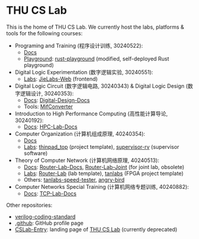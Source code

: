# THU CS Lab

This is the home of THU CS Lab. We currently host the labs, platforms & tools for the following courses:

- Programing and Training (程序设计训练, 30240522):
  - [Docs](https://lab.cs.tsinghua.edu.cn/rust/)
  - [Playground](https://lab.cs.tsinghua.edu.cn/rust/play/): [rust-playground](https://github.com/thu-cs-lab/rust-playground) (modified, self-deployed Rust playground)
- Digital Logic Experimentation (数字逻辑实验, 30240551):
  - [Labs](https://lab.cs.tsinghua.edu.cn/jie/): [JieLabs-Web](https://github.com/thu-cs-lab/JieLabs-Web) (frontend)
- Digital Logic Circuit (数字逻辑电路, 30240343) & Digital Logic Design (数字逻辑设计, 30240353):
  - [Docs](https://lab.cs.tsinghua.edu.cn/digital-design/doc/): [Digital-Design-Docs](https://github.com/thu-cs-lab/Digital-Design-Docs)
  - Tools: [MifConverter](https://github.com/thu-cs-lab/MifConverter)
- Introduction to High Performance Computing (高性能计算导论, 30240192):
  - [Docs](https://lab.cs.tsinghua.edu.cn/hpc/doc/): [HPC-Lab-Docs](https://github.com/thu-cs-lab/HPC-Lab-Docs)
- Computer Organization (计算机组成原理, 40240354):
  - [Docs](https://lab.cs.tsinghua.edu.cn/cod-lab-docs/)
  - [Labs](https://lab.cs.tsinghua.edu.cn/thinpad/): [thinpad_top](https://github.com/thu-cs-lab/thinpad_top) (project template), [supervisor-rv](https://github.com/thu-cs-lab/supervisor-rv) (supervisor software)
- Theory of Computer Network (计算机网络原理, 40240513):
  - [Docs](https://lab.cs.tsinghua.edu.cn/router/doc/): [Router-Lab-Docs](https://github.com/thu-cs-lab/Router-Lab-Docs), [Router-Lab-Joint](https://github.com/thu-cs-lab/Router-Lab-Joint) (for joint lab, obsolete)
  - [Labs](https://lab.cs.tsinghua.edu.cn/tan/): [Router-Lab](https://github.com/thu-cs-lab/Router-Lab) (lab template), [tanlabs](https://github.com/thu-cs-lab/tanlabs) (FPGA project template)
  - Others: [tanlabs-speed-tester](https://github.com/thu-cs-lab/tanlabs-speed-tester), [angry-bird](https://github.com/thu-cs-lab/angry-bird)
- Computer Networks Special Training (计算机网络专题训练, 40240882):
  - [Docs](https://lab.cs.tsinghua.edu.cn/tcp/doc/): [TCP-Lab-Docs](https://github.com/thu-cs-lab/TCP-Lab-Docs)

Other repositories:

- [verilog-coding-standard](https://github.com/thu-cs-lab/verilog-coding-standard)
- [.github](https://github.com/thu-cs-lab/.github): GitHub profile page
- [CSLab-Entry](https://github.com/thu-cs-lab/CSLab-Entry): landing page of [THU CS Lab](https://lab.cs.tsinghua.edu.cn/) (currently deprecated)
